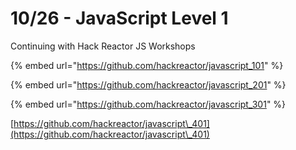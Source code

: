 # 10/26 - JavaScript Level 1

Continuing with Hack Reactor JS Workshops

{% embed url="https://github.com/hackreactor/javascript_101" %}

{% embed url="https://github.com/hackreactor/javascript_201" %}

{% embed url="https://github.com/hackreactor/javascript_301" %}

[https://github.com/hackreactor/javascript\_401](https://github.com/hackreactor/javascript\_401)
